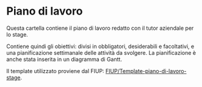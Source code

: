 # Piano di lavoro

Questa cartella contiene il piano di lavoro redatto con il tutor aziendale per lo stage.

Contiene quindi gli obiettivi: divisi in obbligatori, desiderabili e facoltativi, e una pianificazione settimanale delle attività da svolgere. La pianificazione è anche stata inserita in un diagramma di Gantt.

Il template utilizzato proviene dal FIUP: [FIUP/Template-piano-di-lavoro-stage](https://github.com/FIUP/Template-piano-di-lavoro-stage).
